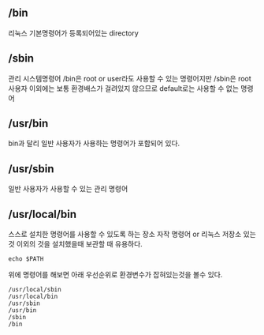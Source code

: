 ## /bin
리눅스 기본명령어가 등록되어있는 directory

## /sbin
관리 시스템명령어
/bin은 root or user라도 사용할 수 있는 명령어지만
/sbin은 root 사용자 이외에는 보통 환경배스가 걸려있지 않으므로 default로는 사용할 수 없는 명령어

## /usr/bin
bin과 달리 일반 사용자가 사용하는 명령어가 포함되어 있다.

## /usr/sbin
일반 사용자가 사용할 수 있는 관리 명령어

## /usr/local/bin
스스로 설치한 명령어를 사용할 수 있도록 하는 장소
자작 명령어 or 리눅스 저장소 있는 것 이외의 것을 설치했을때 보관할 때 유용하다.

```
echo $PATH
```
위에 명령어를 해보면 아래 우선순위로 환경변수가 잡혀있는것을 볼수 있다.
```
/usr/local/sbin
/usr/local/bin
/usr/sbin
/usr/bin
/sbin
/bin
```
